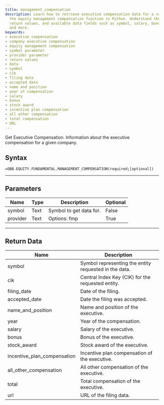 ```yaml
---
title: management_compensation
description: Learn how to retrieve executive compensation data for a company using
  the equity management compensation function in Python. Understand the parameters,
  return values, and available data fields such as symbol, salary, bonus, stock award,
  and more.
keywords: 
- executive compensation
- company executive compensation
- equity management compensation
- symbol parameter
- provider parameter
- return values
- data
- symbol
- cik
- filing date
- accepted date
- name and position
- year of compensation
- salary
- bonus
- stock award
- incentive plan compensation
- all other compensation
- total compensation
- URL
---
```


<!-- markdownlint-disable MD041 -->

Get Executive Compensation. Information about the executive compensation for a given company.

## Syntax

```excel wordwrap
=OBB.EQUITY.FUNDAMENTAL.MANAGEMENT_COMPENSATION(required;[optional])
```

---

## Parameters

| Name | Type | Description | Optional |
| ---- | ---- | ----------- | -------- |
| symbol | Text | Symbol to get data for. | False |
| provider | Text | Options: fmp | True |

---

## Return Data

| Name | Description |
| ---- | ----------- |
| symbol | Symbol representing the entity requested in the data.  |
| cik | Central Index Key (CIK) for the requested entity.  |
| filing_date | Date of the filing.  |
| accepted_date | Date the filing was accepted.  |
| name_and_position | Name and position of the executive.  |
| year | Year of the compensation.  |
| salary | Salary of the executive.  |
| bonus | Bonus of the executive.  |
| stock_award | Stock award of the executive.  |
| incentive_plan_compensation | Incentive plan compensation of the executive.  |
| all_other_compensation | All other compensation of the executive.  |
| total | Total compensation of the executive.  |
| url | URL of the filing data.  |
